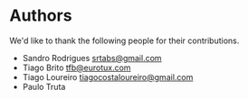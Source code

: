 # Authors

We'd like to thank the following people for their contributions.

- Sandro Rodrigues <srtabs@gmail.com>
- Tiago Brito <tfb@eurotux.com>
- Tiago Loureiro <tiagocostaloureiro@gmail.com>
- Paulo Truta
